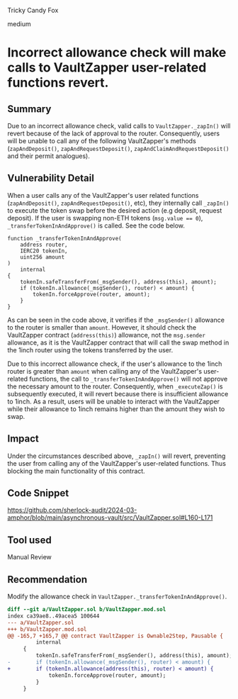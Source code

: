 Tricky Candy Fox

medium

# Incorrect allowance check will make calls to VaultZapper user-related functions revert.

## Summary
Due to an incorrect allowance check, valid calls to `VaultZapper._zapIn()` will revert because of the lack of approval to the router. Consequently, users will be unable to call any of the following VaultZapper's methods (`zapAndDeposit()`, `zapAndRequestDeposit()`, `zapAndClaimAndRequestDeposit()` and their permit analogues).
## Vulnerability Detail
When a user calls any of the VaultZapper's user related functions  (`zapAndDeposit()`, `zapAndRequestDeposit()`, etc), they internally call `_zapIn()` to execute the token swap before the desired action (e.g deposit, request deposit). If the user is swapping non-ETH tokens (`msg.value == 0`),  `_transferTokenInAndApprove()` is called. See the code below.

```solidity
function _transferTokenInAndApprove(
	address router,
	IERC20 tokenIn,
	uint256 amount
)
	internal
{
	tokenIn.safeTransferFrom(_msgSender(), address(this), amount);
	if (tokenIn.allowance(_msgSender(), router) < amount) {
		tokenIn.forceApprove(router, amount);
	}
}
```

As can be seen in the code above, it verifies if the `_msgSender()` allowance to the router is smaller than `amount`. However, it should check the VaultZapper contract (`address(this)`) allowance, not the `msg.sender` allowance, as it is the VaultZapper contract that will call the swap method in the 1inch router using the tokens transferred by the user.

Due to this incorrect allowance check, if the user's allowance to the 1inch router is greater than `amount` when calling any of the VaultZapper's user-related functions, the call to `_transferTokenInAndApprove()` will not approve the necessary amount to the router. Consequently, when `_executeZap()` is subsequently executed, it will revert because there is insufficient allowance to 1inch. As a result, users will be unable to interact with the VaultZapper while their allowance to 1inch remains higher than the amount they wish to swap.

## Impact
Under the circumstances described above, `_zapIn()` will revert, preventing the user from calling any of the VaultZapper's user-related functions. Thus blocking the main functionality of this contract.
## Code Snippet
https://github.com/sherlock-audit/2024-03-amphor/blob/main/asynchronous-vault/src/VaultZapper.sol#L160-L171
## Tool used
Manual Review
## Recommendation
Modify the allowance check in `VaultZapper._transferTokenInAndApprove()`.

```diff
diff --git a/VaultZapper.sol b/VaultZapper.mod.sol
index ca39ae8..49acea5 100644
--- a/VaultZapper.sol
+++ b/VaultZapper.mod.sol
@@ -165,7 +165,7 @@ contract VaultZapper is Ownable2Step, Pausable {
         internal
     {
         tokenIn.safeTransferFrom(_msgSender(), address(this), amount);
-        if (tokenIn.allowance(_msgSender(), router) < amount) {
+        if (tokenIn.allowance(address(this), router) < amount) {
             tokenIn.forceApprove(router, amount);
         }
     }
```